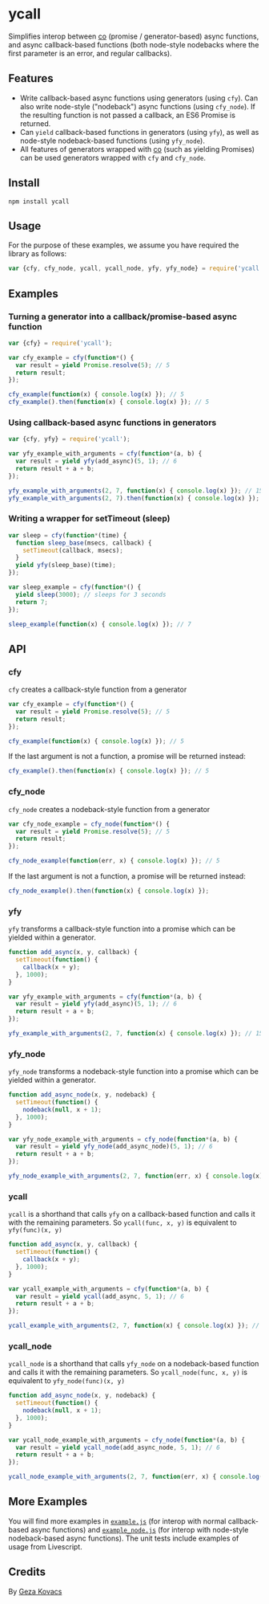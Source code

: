 # ycall

Simplifies interop between [co](https://www.npmjs.com/package/co) (promise / generator-based) async functions, and async callback-based functions (both node-style nodebacks where the first parameter is an error, and regular callbacks).

## Features

* Write callback-based async functions using generators (using `cfy`). Can also write node-style ("nodeback") async functions (using `cfy_node`). If the resulting function is not passed a callback, an ES6 Promise is returned.
* Can `yield` callback-based functions in generators (using `yfy`), as well as node-style nodeback-based functions (using `yfy_node`).
* All features of generators wrapped with [co](https://www.npmjs.com/package/co) (such as yielding Promises) can be used generators wrapped with `cfy` and `cfy_node`.

## Install

```
npm install ycall
```

## Usage

For the purpose of these examples, we assume you have required the library as follows:

```javascript
var {cfy, cfy_node, ycall, ycall_node, yfy, yfy_node} = require('ycall');
```

## Examples

### Turning a generator into a callback/promise-based async function

```javascript
var {cfy} = require('ycall');

var cfy_example = cfy(function*() {
  var result = yield Promise.resolve(5); // 5
  return result;
});

cfy_example(function(x) { console.log(x) }); // 5
cfy_example().then(function(x) { console.log(x) }); // 5
```

### Using callback-based async functions in generators

```javascript
var {cfy, yfy} = require('ycall');

var yfy_example_with_arguments = cfy(function*(a, b) {
  var result = yield yfy(add_async)(5, 1); // 6
  return result + a + b;
});

yfy_example_with_arguments(2, 7, function(x) { console.log(x) }); // 15
yfy_example_with_arguments(2, 7).then(function(x) { console.log(x) }); // 15
```

### Writing a wrapper for setTimeout (sleep)

```javascript
var sleep = cfy(function*(time) {
  function sleep_base(msecs, callback) {
    setTimeout(callback, msecs);
  }
  yield yfy(sleep_base)(time);
});

var sleep_example = cfy(function*() {
  yield sleep(3000); // sleeps for 3 seconds
  return 7;
});

sleep_example(function(x) { console.log(x) }); // 7
```

## API

### cfy

`cfy` creates a callback-style function from a generator

```javascript
var cfy_example = cfy(function*() {
  var result = yield Promise.resolve(5); // 5
  return result;
});

cfy_example(function(x) { console.log(x) }); // 5
```

If the last argument is not a function, a promise will be returned instead:

```javascript
cfy_example().then(function(x) { console.log(x) }); // 5
```

### cfy_node

`cfy_node` creates a nodeback-style function from a generator


```javascript
var cfy_node_example = cfy_node(function*() {
  var result = yield Promise.resolve(5); // 5
  return result;
});

cfy_node_example(function(err, x) { console.log(x) }); // 5
```

If the last argument is not a function, a promise will be returned instead:

```javascript
cfy_node_example().then(function(x) { console.log(x) });
```

### yfy

`yfy` transforms a callback-style function into a promise which can be yielded within a generator.

```javascript
function add_async(x, y, callback) {
  setTimeout(function() {
    callback(x + y);
  }, 1000);
}

var yfy_example_with_arguments = cfy(function*(a, b) {
  var result = yield yfy(add_async)(5, 1); // 6
  return result + a + b;
});

yfy_example_with_arguments(2, 7, function(x) { console.log(x) }); // 15
```

### yfy_node

`yfy_node` transforms a nodeback-style function into a promise which can be yielded within a generator.

```javascript
function add_async_node(x, y, nodeback) {
  setTimeout(function() {
    nodeback(null, x + 1);
  }, 1000);
}

var yfy_node_example_with_arguments = cfy_node(function*(a, b) {
  var result = yield yfy_node(add_async_node)(5, 1); // 6
  return result + a + b;
});

yfy_node_example_with_arguments(2, 7, function(err, x) { console.log(x) }); // 15
```

### ycall

`ycall` is a shorthand that calls `yfy` on a callback-based function and calls it with the remaining parameters. So `ycall(func, x, y)` is equivalent to `yfy(func)(x, y)`

```javascript
function add_async(x, y, callback) {
  setTimeout(function() {
    callback(x + y);
  }, 1000);
}

var ycall_example_with_arguments = cfy(function*(a, b) {
  var result = yield ycall(add_async, 5, 1); // 6
  return result + a + b;
});

ycall_example_with_arguments(2, 7, function(x) { console.log(x) }); // 15
```

### ycall_node

`ycall_node` is a shorthand that calls `yfy_node` on a nodeback-based function and calls it with the remaining parameters. So `ycall_node(func, x, y)` is equivalent to `yfy_node(func)(x, y)`

```javascript
function add_async_node(x, y, nodeback) {
  setTimeout(function() {
    nodeback(null, x + 1);
  }, 1000);
}

var ycall_node_example_with_arguments = cfy_node(function*(a, b) {
  var result = yield ycall_node(add_async_node, 5, 1); // 6
  return result + a + b;
});

ycall_node_example_with_arguments(2, 7, function(err, x) { console.log(x) }); // 15
```

## More Examples

You will find more examples in [`example.js`](https://github.com/gkovacs/ycall/blob/master/example.js) (for interop with normal callback-based async functions) and [`example_node.js`](https://github.com/gkovacs/ycall/blob/master/example_node.js) (for interop with node-style nodeback-based async functions). The unit tests include examples of usage from Livescript.

## Credits

By [Geza Kovacs](https://github.com/gkovacs)
